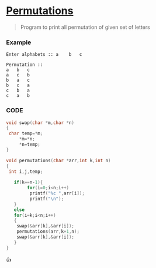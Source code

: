 [Permutations](http://shivajivarma.com/code-base/2015/01/05/binary-search/)
=============

> Program to print all permutation of given set of letters

### Example
```
Enter alphabets :: a	b	c

Permutation ::
a	b	c
a	c	b
b	a	c
b	c	a
c	b	a
c	a	b
```

### CODE
```c
void swap(char *m,char *n)
{
 char temp=*m;
     *m=*n;
     *n=temp;
}

void permutations(char *arr,int k,int n)
{
 int i,j,temp;
		 
   if(k==n-1){
		for(i=0;i<n;i++)
		 printf("%c ",arr[i]);
		 printf("\n");
   }
   else
   for(i=k;i<n;i++)
   {
    swap(&arr[k],&arr[i]);
    permutations(arr,k+1,n);
    swap(&arr[k],&arr[i]);
   }
}
```

:+1:
